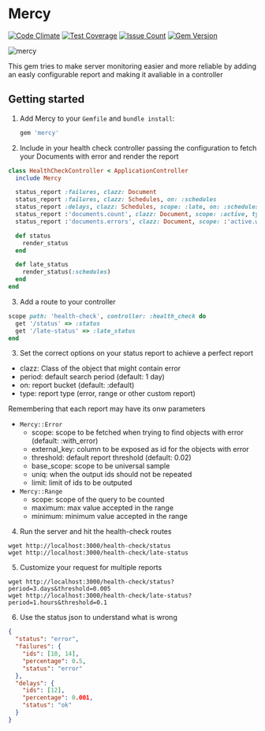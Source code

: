 Mercy
==========

[![Code Climate](https://codeclimate.com/github/darthjee/mercy/badges/gpa.svg)](https://codeclimate.com/github/darthjee/mercy)
[![Test Coverage](https://codeclimate.com/github/darthjee/mercy/badges/coverage.svg)](https://codeclimate.com/github/darthjee/mercy/coverage)
[![Issue Count](https://codeclimate.com/github/darthjee/mercy/badges/issue_count.svg)](https://codeclimate.com/github/darthjee/mercy)
[![Gem Version](https://badge.fury.io/rb/mercy.svg)](https://badge.fury.io/rb/mercy)

![mercy](https://raw.githubusercontent.com/darthjee/mercy/master/mercy.jpg)

This gem tries to make server monitoring easier and more reliable by adding an easly configurable
report and making it avaliable in a controller

Getting started
---------------
1. Add Mercy to your `Gemfile` and `bundle install`:

    ```ruby
    gem 'mercy'
    ```


2. Include in your health check controller passing the configuration to fetch your Documents
with error and render the report

  ```ruby
  class HealthCheckController < ApplicationController
    include Mercy

    status_report :failures, clazz: Document
    status_report :failures, clazz: Schedules, on: :schedules
    status_report :delays, clazz: Schedules, scope: :late, on: :schedules
    status_report :'documents.count', clazz: Document, scope: :active, type: Mercy::Range, minimum: 100
    status_report :'documents.errors', clazz: Document, scope: :'active.with_error', type: :range, maximum: 1000

    def status
      render_status
    end

    def late_status
      render_status(:schedules)
    end
  end
  ```

3. Add a route to your controller

  ```ruby
  scope path: 'health-check', controller: :health_check do
    get '/status' => :status
    get '/late-status' => :late_status
  end
  ```

3. Set the correct options on your status report to achieve a perfect report
 - clazz: Class of the object that might contain error
 - period: default search period (default: 1 day)
 - on: report bucket (default: :default)
 - type: report type (error, range or other custom report)
 
  Remembering that each report may have its onw parameters

 - ```Mercy::Error```
   - scope: scope to be fetched when trying to find objects with error (default: :with_error)
   - external_key: column to be exposed as id for the objects with error
   - threshold: default report threshold (default: 0.02)
   - base_scope: scope to be universal sample
   - uniq: when the output ids should not be repeated
   - limit: limit of ids to be outputed
 - ```Mercy::Range```
   - scope: scope of the query to be counted
   - maximum: max value accepted in the range
   - minimum: minimum value accepted in the range

4. Run the server and hit the health-check routes

 ```
 wget http://localhost:3000/health-check/status
 wget http://localhost:3000/health-check/late-status
 ```

5. Customize your request for multiple reports
 ```
 wget http://localhost:3000/health-check/status?period=3.days&threshold=0.005
 wget http://localhost:3000/health-check/late-status?period=1.hours&threshold=0.1
 ```

 6. Use the status json to understand what is wrong
 ```json
 {
   "status": "error",
   "failures": {
     "ids": [10, 14],
     "percentage": 0.5,
     "status": "error"
   },
   "delays": {
     "ids": [12],
     "percentage": 0.001,
     "status": "ok"
   }
 }
 ```
